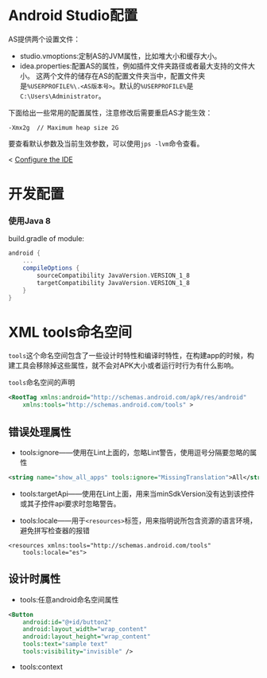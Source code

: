 # Android Studio配置
AS提供两个设置文件：
- studio.vmoptions:定制AS的JVM属性，比如堆大小和缓存大小。
- idea.properties:配置AS的属性，例如插件文件夹路径或者最大支持的文件大小。
这两个文件的储存在AS的配置文件夹当中，配置文件夹是`%USERPROFILE%\.<AS版本号>`。默认的`%USERPROFILE%`是`C:\Users\Administrator`。

下面给出一些常用的配置属性，注意修改后需要重启AS才能生效：
```
-Xmx2g	// Maximum heap size 2G
```
要查看默认参数及当前生效参数，可以使用`jps -lvm`命令查看。

< [Configure the IDE](https://developer.android.google.cn/studio/intro/studio-config.html#customize_ide)

# 开发配置
### 使用Java 8
build.gradle of module:
```groovy
android {
	...
	compileOptions {
		sourceCompatibility JavaVersion.VERSION_1_8
		targetCompatibility JavaVersion.VERSION_1_8
	}
}
```
# XML tools命名空间
`tools`这个命名空间包含了一些设计时特性和编译时特性，在构建app的时候，构建工具会移除掉这些属性，就不会对APK大小或者运行时行为有什么影响。

`tools`命名空间的声明
```xml
<RootTag xmlns:android="http://schemas.android.com/apk/res/android"
    xmlns:tools="http://schemas.android.com/tools" >
```
## 错误处理属性

- tools:ignore——使用在Lint上面的，忽略Lint警告，使用逗号分隔要忽略的属性

```xml
<string name="show_all_apps" tools:ignore="MissingTranslation">All</string>
```

- tools:targetApi——使用在Lint上面，用来当minSdkVersion没有达到该控件或其子控件api要求时忽略警告。

- tools:locale——用于`<resources>`标签，用来指明说所包含资源的语言环境，避免拼写检查器的报错
```
<resources xmlns:tools="http://schemas.android.com/tools"
    tools:locale="es">
```
## 设计时属性
- tools:任意android命名空间属性
```xml
<Button
    android:id="@+id/button2"
    android:layout_width="wrap_content"
    android:layout_height="wrap_content"
    tools:text="sample text"
    tools:visibility="invisible" />
```
- tools:context
```

```
